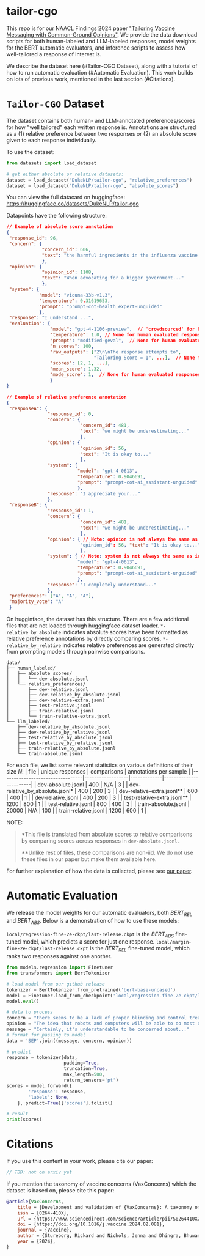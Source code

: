 # tailor-cgo

This repo is for our NAACL Findings 2024 paper ["Tailoring Vaccine Messaging with Common-Ground Opinions"](URL-not-available-yet). We provide the data download scripts for both human-labeled and LLM-labeled responses, model weights for the BERT automatic evaluators, and inference scripts to assess how well-tailored a response of interest is.

We describe the dataset here (#Tailor-CGO Dataset), along with a tutorial of how to run automatic evaluation (#Automatic Evaluation).
This work builds on lots of previous work, mentioned in the last section (#Citations).

# `Tailor-CGO` Dataset
The dataset contains both human- and LLM-annotated preferences/scores for how "well tailored" each written response is. Annotations are structured as a (1) relative preference between two responses or (2) an absolute score given to each response individually.

To use the dataset:
```python
from datasets import load_dataset

# get either absolute or relative datasets:
dataset = load_dataset("DukeNLP/tailor-cgo", "relative_preferences")
dataset = load_dataset("DukeNLP/tailor-cgo", "absolute_scores")
```
You can view the full datacard on huggingface: https://huggingface.co/datasets/DukeNLP/tailor-cgo

Datapoints have the following structure:
```JSON
// Example of absolute score annotation
{
 "response_id": 96, 
 "concern": {
             "concern_id": 606, 
             "text": "the harmful ingredients in the influenza vaccine could..."
             },
 "opinion": {
             "opinion_id": 1108,
             "text": "When advocating for a bigger government..."
             },
 "system": {
            "model": "vicuna-33b-v1.3", 
            "temperature": 0.31619653,
            "prompt": "prompt-cot-health_expert-unguided"
            }, 
 "response": "I understand ...", 
 "evaluation": {
                "model": "gpt-4-1106-preview",  // 'crowdsourced' for human evaluated responses
                "temperature": 1.0, // None for human evaluated responses
                "prompt": "modified-geval",  // None for human evaluated responses
                "n_scores": 100,
                "raw_outputs": ["2\n\nThe response attempts to", 
                                "Tailoring Score = 1", ...],  // None for human evaluated responses
                "scores": [2, 1, ...], 
                "mean_score": 1.32, 
                "mode_score": 1,  // None for human evaluated responses
                }
}
```

```JSON
// Example of relative preference annotation
{
 "responseA": {
               "response_id": 0,
               "concern": {
                           "concern_id": 481,
                           "text": "we might be underestimating..."
                           },
               "opinion": {
                           "opinion_id": 56,
                           "text": "It is okay to..."
                           },
               "system": {
                          "model": "gpt-4-0613",
                          "temperature": 0.9046691,
                          "prompt": "prompt-cot-ai_assistant-unguided"
                          },
               "response": "I appreciate your..."
               },
 "responseB": {
               "response_id": 1,
               "concern": {
                           "concern_id": 481,
                           "text": "we might be underestimating..."
                           }, 
               "opinion": { // Note: opinion is not always the same as in A
                           "opinion_id": 56, "text": "It is okay to..."
                           },
               "system": { // Note: system is not always the same as in A
                          "model": "gpt-4-0613",
                          "temperature": 0.9046691,
                          "prompt": "prompt-cot-ai_assistant-unguided"
                          },
               "response": "I completely understand..."
               },
 "preferences": ["A", "A", "A"],
 "majority_vote": "A"
 }
```

On hugginface, the dataset has this structure. There are a few additional files that are not loaded through huggingface dataset loader. `*-relative_by_absolute` indicates absolute scores have been formatted as relative preference annotations by directly comparing scores. `*-relative_by_relative` indicates relative preferences are generated directly from prompting models through pairwise comparisons. 
```
data/
├── human_labeled/
│   ├── absolute_scores/
│   │   └── dev-absolute.jsonl
│   └── relative_preferences/
│       ├── dev-relative.jsonl
│       ├── dev-relative_by_absolute.jsonl
│       ├── dev-relative-extra.jsonl
│       ├── test-relative.jsonl
│       ├── train-relative.jsonl
│       └── train-relative-extra.jsonl
└── llm_labeled/
    ├── dev-relative_by_absolute.jsonl
    ├── dev-relative_by_relative.jsonl
    ├── test-relative_by_absolute.jsonl
    ├── test-relative_by_relative.jsonl
    ├── train-relative_by_absolute.jsonl
    └── train-absolute.jsonl
```

For each file, we list some relevant statistics on various definitions of their size $N$:
| file                            | unique responses | comparisons | annotations per sample |
|---------------------------------|------------------|-------------|------------------------|
| dev-absolute.jsonl              | 400              | N/A         | 3                      |
| dev-relative_by_absolute.jsonl* | 400              | 200         | 3                      |
| dev-relative-extra.jsonl**      | 600              | 400         | 1                      |
| dev-relative.jsonl              | 400              | 200         | 3                      |
| test-relative-extra.jsonl**     | 1200             | 800         | 1                      |
| test-relative.jsonl             | 800              | 400         | 3                      |
| train-absolute.jsonl            | 20000            | N/A         | 100                    |
| train-relative.jsonl            | 1200             | 600         | 1                      |

NOTE:
> *This file is translated from absolute scores to relative comparisons by comparing scores across responses in `dev-absolute.jsonl`.
> 
> **Unlike rest of files, these comparisons are non-iid. We do not use these files in our paper but make them available here.

For further explanation of how the data is collected, please see [our paper](URL-not-available-yet).

# Automatic Evaluation
We release the model weights for our automatic evaluators, both $BERT_{REL}$ and $BERT_{ABS}$. Below is a demonstration of how to use these models:

`local/regression-fine-2e-ckpt/last-release.ckpt` is the $BERT_{ABS}$ fine-tuned model, which predicts a score for just one response.
`local/margin-fine-2e-ckpt/last-release.ckpt` is the $BERT_{REL}$ fine-tuned model, which ranks two responses against one another.

```python
from models.regression import Finetuner
from transformers import BertTokenizer

# load model from our github release
tokenizer = BertTokenizer.from_pretrained('bert-base-uncased')
model = Finetuner.load_from_checkpoint('local/regression-fine-2e-ckpt/last-release.ckpt')
model.eval()

# data to process
concern = "there seems to be a lack of proper blinding and control treatments in this vaccine research which could potentially skew the results"
opinion = "The idea that robots and computers will be able to do most of the jobs currently done by humans in the future seems extremely realistic."
message = "Certainly, it's understandable to be concerned about..."
# format for passing to model
data = 'SEP'.join((message, concern, opinion))

# predict
response = tokenizer(data, 
                     padding=True, 
                     truncation=True, 
                     max_length=500, 
                     return_tensors='pt')
scores = model.forward({
        'response': response,
        'labels': None,
    }, predict=True)['scores'].tolist()

# result
print(scores)
```

# Citations
If you use this content in your work, please cite our paper:

```bibtex
// TBD: not on arxiv yet
```

If you mention the taxonomy of vaccine concerns (VaxConcerns) which the dataset is based on, please cite this paper:

```bibtex
@article{VaxConcerns,
	title = {Development and validation of {VaxConcerns}: A taxonomy of vaccine concerns and misinformation with Crowdsource-Viability},
	issn = {0264-410X},
	url = {https://www.sciencedirect.com/science/article/pii/S0264410X2400255X},
	doi = {https://doi.org/10.1016/j.vaccine.2024.02.081},
	journal = {Vaccine},
	author = {Stureborg, Rickard and Nichols, Jenna and Dhingra, Bhuwan and Yang, Jun and Orenstein, Walter and Bednarczyk, Robert A. and Vasudevan, Lavanya},
	year = {2024},
}
```
